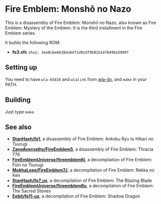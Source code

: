 # Fire Emblem: Monshō no Nazo

This is a disassembly of Fire Emblem: Monshō no Nazo, also known as Fire Emblem: Mystery of the Emblem. It is the third installment in the Fire Emblem series.

It builds the following ROM:

- **fe3.sfc** `sha1: 3ee8cbe6638da64f1d91df9b81b1478498a5999f`

## Setting up

You need to have `wla-65816` and `wlalink` from [wla-dx](https://github.com/vhelin/wla-dx), and `make` in your PATH.

## Building

Just type `make`.

## See also

* [**StanHash/fe1**](https://github.com/StanHash/fe1), a disassembly of Fire Emblem: Ankoku Ryu to Hikari no Tsurugi
* [**ZaneAvernathy/FireEmblem5**](https://github.com/ZaneAvernathy/FireEmblem5), a disassembly of Fire Emblem: Thracia 776
* [**FireEmblemUniverse/fireemblem6j**](https://github.com/FireEmblemUniverse/fireemblem6j), a decompilation of Fire Emblem: Fūin no Tsurugi
* [**MokhaLeee/FireEmblem7J**](https://github.com/MokhaLeee/FireEmblem7J), a decompilation of Fire Emblem: Rekka no Ken
* [**StanHash/fe7_us**](https://github.com/StanHash/fe7_us), a decompilation of Fire Emblem: The Blazing Blade
* [**FireEmblemUniverse/fireemblem8u**](https://github.com/FireEmblemUniverse/fireemblem8u), a decompilation of Fire Emblem: The Sacred Stones
* [**Eebit/fe11-us**](https://github.com/Eebit/fe11-us), a decompilation of Fire Emblem: Shadow Dragon
